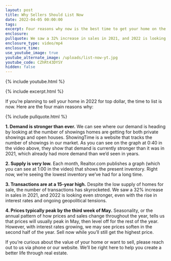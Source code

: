 ```yaml
---
layout: post
title: Why Sellers Should List Now
date: 2022-04-05 00:00:00
tags:
excerpt: Four reasons why now is the best time to get your home on the market.
enclosure:
pullquote: We saw a 32% increase in sales in 2021, and 2022 is looking even stronger.
enclosure_type: video/mp4
enclosure_time:
use_youtube_image: true
youtube_alternate_image: /uploads/list-now-yt.jpg
youtube_code: CZhRt43DYSY
hidden: false
---
```

{% include youtube.html %}

{% include excerpt.html %}

If you’re planning to sell your home in 2022 for top dollar, the time to list is now. Here are the four main reasons why:

{% include pullquote.html %}

**1\. Demand is stronger than ever.** We can see where our demand is heading by looking at the number of showings homes are getting for both private showings and open houses. ShowingTime is a website that tracks the number of showings in our market. As you can see on the graph at 0:40 in the video above, they show that demand is currently stronger than it was in 2021, which already had more demand than we’d seen in years.&nbsp;

**2\. Supply is very low.** Each month, Realtor.com publishes a graph (which you can see at 1:00 in the video) that shows the present inventory. Right now, we’re seeing the lowest inventory we’ve had for a long time.

**3\. Transactions are at a 15-year high.** Despite the low supply of homes for sale, the number of transactions has skyrocketed. We saw a 32% increase in sales in 2021, and 2022 is looking even stronger, even with the rise in interest rates and ongoing geopolitical tensions.

**4\. Prices typically peak by the third week of May.** Seasonality, or the annual pattern of how prices and sales change throughout the year, tells us that prices will usually peak in May, then level off for the rest of the year. However, with interest rates growing, we may see prices soften in the second half of the year. Sell now while you’ll still get the highest price.

If you’re curious about the value of your home or want to sell, please reach out to us via phone or our website. We’ll be right here to help you create a better life through real estate.
